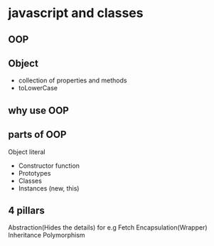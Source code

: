 # javascript and classes

## OOP

## Object
- collection of properties and methods
- toLowerCase

## why use OOP

## parts of OOP
Object literal 

- Constructor function
- Prototypes
- Classes
- Instances (new, this)


## 4 pillars
Abstraction(Hides the details) for e.g Fetch
Encapsulation(Wrapper)
Inheritance
Polymorphism